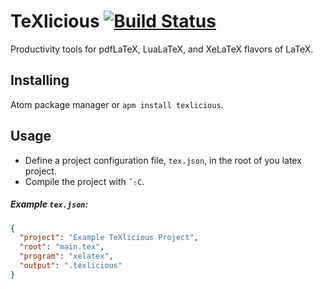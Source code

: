 # TeXlicious [![Build Status](https://travis-ci.org/arynhard/atom-texlicious.svg?branch=master)](https://travis-ci.org/arynhard/atom-texlicious)

Productivity tools for pdfLaTeX, LuaLaTeX, and XeLaTeX flavors of LaTeX.

## Installing
Atom package manager or `apm install texlicious`.

## Usage
  * Define a project configuration file, `tex.json`, in the root of you latex project.
  * Compile the project with `ˆ⇧C`.

##### Example `tex.json`:
```` json
{
  "project": "Example TeXlicious Project",
  "root": "main.tex",
  "program": "xelatex",
  "output": ".texlicious"
}
````
